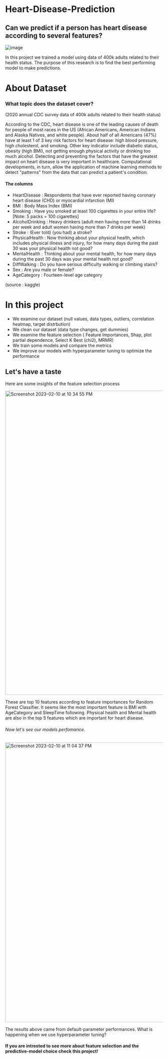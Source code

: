 # Heart-Disease-Prediction
## Can we predict if a person has heart disease according to several features? 

![image](https://user-images.githubusercontent.com/125039071/218186648-10f14f22-72c3-4059-a0ab-d0e30f59b991.png)

In this project we trained a model using data of 400k adults related to their health status. The purpose of this research is to find the best performing model to make predictions.

# About Dataset

### What topic does the dataset cover?
(2020 annual CDC survey data of 400k adults related to their health status)

According to the CDC, heart disease is one of the leading causes of death for people of most races in the US (African Americans, American Indians and Alaska Natives, and white people). About half of all Americans (47%) have at least 1 of 3 key risk factors for heart disease: high blood pressure, high cholesterol, and smoking. Other key indicator include diabetic status, obesity (high BMI), not getting enough physical activity or drinking too much alcohol. Detecting and preventing the factors that have the greatest impact on heart disease is very important in healthcare. Computational developments, in turn, allow the application of machine learning methods to detect "patterns" from the data that can predict a patient's condition.

#### The columns

- HeartDisease : Respondents that have ever reported having coronary heart disease (CHD) or myocardial infarction (MI)
- BMI : Body Mass Index (BMI)
- Smoking : Have you smoked at least 100 cigarettes in your entire life? [Note: 5 packs = 100 cigarettes]
- AlcoholDrinking : Heavy drinkers (adult men having more than 14 drinks per week and adult women having more than 7 drinks per week)
- Stroke : (Ever told) (you had) a stroke?
- PhysicalHealth : Now thinking about your physical health, which includes physical illness and injury, for how many days during the past 30 was your physical health not good?
- MentalHealth : Thinking about your mental health, for how many days during the past 30 days was your mental health not good?
- DiffWalking : Do you have serious difficulty walking or climbing stairs?
- Sex : Are you male or female?
- AgeCategory : Fourteen-level age category

(source : kaggle)


# In this project

- We examine our dataset (null values, data types, outliers, correlation heatmap, target distrbution) 
- We clean our dataset (data type changes, get dummies)
- We examine the feature selection ( Feature Importances, Shap, plot partial dependence, Select K Best (chi2), MRMR)
- We train some models and compare the metrics
- We improve our models with hyperparameter tuning to optimize the performance

## Let's have a taste 

Here are some insights of the feature selection process 

<img width="971" alt="Screenshot 2023-02-10 at 10 34 55 PM" src="https://user-images.githubusercontent.com/125039071/218192702-4d266ea5-c1e1-473e-9769-85f2d525c9b2.png">

These are top 10 features according to feature importances for Random Forest Classifier. 
It seems like the most important feature is BMI with AgeCategory and SleepTime following. Physical health and Mental health are also in the top 5 features which are important for heart disease. 


###### Now let's see our models perfomance.

<img width="893" alt="Screenshot 2023-02-10 at 11 04 37 PM" src="https://user-images.githubusercontent.com/125039071/218197281-73d49a33-293e-48d4-9ed0-f324fac77ef8.png">

The results above came from default-parameter performances. What is happening when we use hyperparameter tuning?


#### If you are intrested to see more about feature selection and the predictive-model choice check this project!

